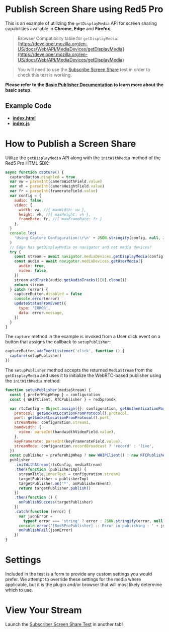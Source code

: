 # Publish Screen Share using Red5 Pro

This is an example of utilizing the `getDisplayMedia` API for screen sharing capabilities available in **Chrome**, **Edge** and **Firefox**.

> Browser Compatibility table for `getDisplayMedia`: [https://developer.mozilla.org/en-US/docs/Web/API/MediaDevices/getDisplayMedia](https://developer.mozilla.org/en-US/docs/Web/API/MediaDevices/getDisplayMedia)

> You will need to use the [Subscribe Screen Share](../subscribeScreenShare) test in order to check this test is working.

**Please refer to the [Basic Publisher Documentation](../publish/README.md) to learn more about the basic setup.**

## Example Code

- **[index.html](index.html)**
- **[index.js](index.js)**

# How to Publish a Screen Share

Utilize the `getDisplayMedia` API along with the `initWithMedia` method of the Red5 Pro HTML SDK:

```js
async function capture() {
  captureButton.disabled = true
  var vw = parseInt(cameraWidthField.value)
  var vh = parseInt(cameraHeightField.value)
  var fr = parseInt(framerateField.value)
  var config = {
    audio: false,
    video: {
      width: vw, //{ maxWidth: vw },
      height: vh, //{ maxHeight: vh },
      frameRate: fr, //{ maxFrameRate: fr }
    },
  }
  console.log(
    'Using Capture Configuration:\r\n' + JSON.stringify(config, null, 2)
  )
  // Edge has getDisplayMedia on navigator and not media devices?
  try {
    const stream = await navigator.mediaDevices.getDisplayMedia(config)
    const audio = await navigator.mediaDevices.getUserMedia({
      audio: true,
      video: false,
    })
    stream.addTrack(audio.getAudioTracks()[0].clone())
    return stream
  } catch (error) {
    captureButton.disabled = false
    console.error(error)
    updateStatusFromEvent({
      type: 'ERROR',
      data: error.message,
    })
  }
}
```

The `capture` method in the example is invoked from a User click event on a button that assigns the callback to `setupPublisher`:

```js
captureButton.addEventListener('click', function () {
  capture(setupPublisher)
})
```

The `setupPublisher` method accepts the returned `MediaStream` from the `getDisplayMedia` and uses it to initialize the WebRTC-based publisher using the `initWithMedia` method:

```js
function setupPublisher(mediaStream) {
  const { preferWhipWhep } = configuration
  const { WHIPClient, RTCPublisher } = red5prosdk

  var rtcConfig = Object.assign({}, configuration, getAuthenticationParams(), {
    protocol: getSocketLocationFromProtocol().protocol,
    port: getSocketLocationFromProtocol().port,
    streamName: configuration.stream1,
    bandwidth: {
      video: parseInt(bandwidthVideoField.value),
    },
    keyFramerate: parseInt(keyFramerateField.value),
    streamMode: configuration.recordBroadcast ? 'record' : 'live',
  })
  const publisher = preferWhipWhep ? new WHIPClient() : new RTCPublisher()
  publisher
    .initWithStream(rtcConfig, mediaStream)
    .then(function (publisherImpl) {
      streamTitle.innerText = configuration.stream1
      targetPublisher = publisherImpl
      targetPublisher.on('*', onPublisherEvent)
      return targetPublisher.publish()
    })
    .then(function () {
      onPublishSuccess(targetPublisher)
    })
    .catch(function (error) {
      var jsonError =
        typeof error === 'string' ? error : JSON.stringify(error, null, 2)
      console.error('[Red5ProPublisher] :: Error in publishing - ' + jsonError)
      onPublishFail(jsonError)
    })
}
```

# Settings

Included in the test is a form to provide any custom settings you would prefer. We attempt to override these settings for the media where applicable, but it is the plugin and/or browser that will most likely determine which to use.

# View Your Stream

Launch the [Subscriber Screen Share Test](../subscribeScreenShare) in another tab!
